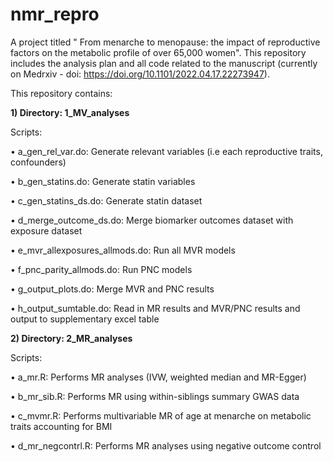 # nmr_repro
A project titled " From menarche to menopause: the impact of reproductive factors on the metabolic profile of over 65,000 women". This repository includes the analysis plan and all code related to the manuscript (currently on Medrxiv - doi: https://doi.org/10.1101/2022.04.17.22273947).

This repository contains:

**1) Directory: 1_MV_analyses**

Scripts:

•	a_gen_rel_var.do: Generate relevant variables (i.e each reproductive traits, confounders)

•	b_gen_statins.do: Generate statin variables

•	c_gen_statins_ds.do: Generate statin dataset

•	d_merge_outcome_ds.do: Merge biomarker outcomes dataset with exposure dataset

•	e_mvr_allexposures_allmods.do: Run all MVR models

•	f_pnc_parity_allmods.do: Run PNC models

•	g_output_plots.do: Merge MVR and PNC results

•	h_output_sumtable.do: Read in MR results and MVR/PNC results and output to supplementary excel table

**2)	Directory: 2_MR_analyses**

Scripts:

•	a_mr.R: Performs MR analyses (IVW, weighted median and MR-Egger)

•	b_mr_sib.R: Performs MR using within-siblings summary GWAS data

•	c_mvmr.R: Performs multivariable MR of age at menarche on metabolic traits accounting for BMI

•	d_mr_negcontrl.R: Performs MR analyses using negative outcome control 

